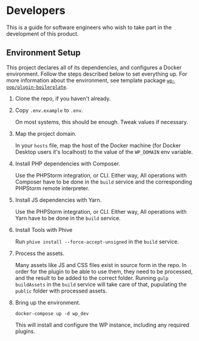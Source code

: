 # Developers
This is a guide for software engineers who wish to take part in the development of this product.

## Environment Setup
This project declares all of its dependencies, and configures a Docker environment. Follow the
steps described below to set everything up. For more information about the environment, see
template package [`wp-oop/plugin-boilerplate`][].

1. Clone the repo, if you haven't already.
2. Copy `.env.example` to `.env`.

    On most systems, this should be enough. Tweak values if necessary.
    
3. Map the project domain.

    In your `hosts` file, map the host of the Docker machine (for Docker Desktop users it's 
    localhost) to the value of the `WP_DOMAIN` env variable.

4. Install PHP dependencies with Composer.
   
   Use the PHPStorm integration, or CLI. Either way, All operations with Composer
   have to be done in the `build` service and the corresponding PHPStorm remote interpreter.
   
5. Install JS dependencies with Yarn.
   
   Use the PHPStorm integration, or CLI. Either way, All operations with Yarn
   have to be done in the `build` service.
   
5. Install Tools with Phive
   
   Run `phive install --force-accept-unsigned` in the `build` service.

6. Process the assets.

    Many assets like JS and CSS files exist in source form in the repo. In order
    for the plugin to be able to use them, they need to be processed, and the result
    to be added to the correct folder. Running `gulp buildAssets` in the `build` service
    will take care of that, pupulating the `public` folder with processed assets.
   
6. Bring up the environment.

    ```
    docker-compose up -d wp_dev
    ```
   
   This will install and configure the WP instance, including any required plugins.
   
   
[`wp-oop/plugin-boilerplate`]: https://github.com/wp-oop/plugin-boilerplate/
